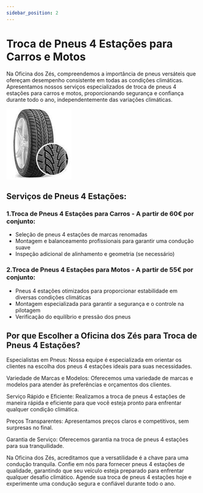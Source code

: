 ```yaml
---
sidebar_position: 2
---
```


# Troca de Pneus 4 Estações para Carros e Motos 

Na Oficina dos Zés, compreendemos a importância de pneus versáteis que ofereçam desempenho consistente em todas as condições climáticas. Apresentamos nossos serviços especializados de troca de pneus 4 estações para carros e motos, proporcionando segurança e confiança durante todo o ano, independentemente das variações climáticas.

![Alt text](image-2.png)

## Serviços de Pneus 4 Estações:

### 1.Troca de Pneus 4 Estações para Carros - A partir de 60€ por conjunto:

- Seleção de pneus 4 estações de marcas renomadas
- Montagem e balanceamento profissionais para garantir uma condução suave
- Inspeção adicional de alinhamento e geometria (se necessário)

### 2.Troca de Pneus 4 Estações para Motos - A partir de 55€ por conjunto:

- Pneus 4 estações otimizados para proporcionar estabilidade em diversas condições climáticas
- Montagem especializada para garantir a segurança e o controle na pilotagem
- Verificação do equilíbrio e pressão dos pneus

## Por que Escolher a Oficina dos Zés para Troca de Pneus 4 Estações?

Especialistas em Pneus: Nossa equipe é especializada em orientar os clientes na escolha dos pneus 4 estações ideais para suas necessidades.

Variedade de Marcas e Modelos: Oferecemos uma variedade de marcas e modelos para atender às preferências e orçamentos dos clientes.

Serviço Rápido e Eficiente: Realizamos a troca de pneus 4 estações de maneira rápida e eficiente para que você esteja pronto para enfrentar qualquer condição climática.

Preços Transparentes: Apresentamos preços claros e competitivos, sem surpresas no final.

Garantia de Serviço: Oferecemos garantia na troca de pneus 4 estações para sua tranquilidade.

Na Oficina dos Zés, acreditamos que a versatilidade é a chave para uma condução tranquila. Confie em nós para fornecer pneus 4 estações de qualidade, garantindo que seu veículo esteja preparado para enfrentar qualquer desafio climático. Agende sua troca de pneus 4 estações hoje e experimente uma condução segura e confiável durante todo o ano.